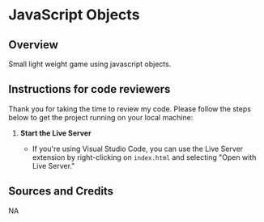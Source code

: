 # JavaScript Objects

## Overview

Small light weight game using javascript objects.

## Instructions for code reviewers

Thank you for taking the time to review my code. Please follow the steps below to get the project running on your local machine:

1. **Start the Live Server**

   - If you're using Visual Studio Code, you can use the Live Server extension by right-clicking on `index.html` and selecting "Open with Live Server."

## Sources and Credits

NA
